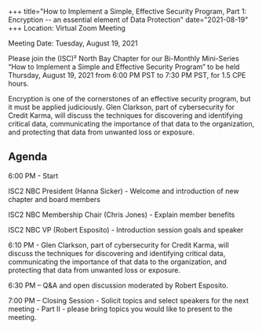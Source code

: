 +++
title="How to Implement a Simple, Effective Security Program, Part 1: Encryption -- an essential element of Data Protection"
date="2021-08-19"
+++
Location: Virtual Zoom Meeting

Meeting Date: Tuesday, August 19, 2021
<!--more-->


Please join the (ISC)² North Bay Chapter for our Bi-Monthly Mini-Series “How to Implement a Simple and Effective Security Program” to be held Thursday, August 19, 2021 from 6:00 PM PST to 7:30 PM PST, for 1.5 CPE hours.


Encryption is one of the cornerstones of an effective security program, but it must be applied judiciously. Glen Clarkson, part of cybersecurity for Credit Karma, will discuss the techniques for discovering and identifying critical data, communicating the importance of that data to the organization, and protecting that data from unwanted loss or exposure.


## Agenda 

6:00 PM - Start 

ISC2 NBC President (Hanna Sicker) - Welcome and introduction of new chapter and board members

ISC2 NBC Membership Chair (Chris Jones) - Explain member benefits

ISC2 NBC VP (Robert Esposito) - Introduction session goals and speaker 


6:10 PM - Glen Clarkson, part of cybersecurity for Credit Karma, will discuss the techniques for discovering and identifying critical data, communicating the importance of that data to the organization, and protecting that data from unwanted loss or exposure.

6:30 PM – Q&A and open discussion moderated by Robert Esposito. 

7:00  PM – Closing Session - Solicit topics and select speakers for the next meeting - Part II - please bring topics you would like to present to the meeting.
